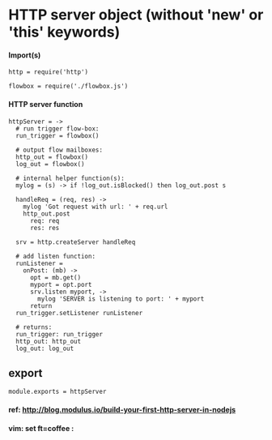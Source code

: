 # HTTP server object (without 'new' or 'this' keywords)

#### Import(s)

    http = require('http')

    flowbox = require('./flowbox.js')

#### HTTP server function

    httpServer = ->
      # run trigger flow-box:
      run_trigger = flowbox()

      # output flow mailboxes:
      http_out = flowbox()
      log_out = flowbox()

      # internal helper function(s):
      mylog = (s) -> if !log_out.isBlocked() then log_out.post s

      handleReq = (req, res) ->
        mylog 'Got request with url: ' + req.url
        http_out.post
          req: req
          res: res

      srv = http.createServer handleReq

      # add listen function:
      runListener =
        onPost: (mb) ->
          opt = mb.get()
          myport = opt.port
          srv.listen myport, ->
            mylog 'SERVER is listening to port: ' + myport
          return
      run_trigger.setListener runListener

      # returns:
      run_trigger: run_trigger
      http_out: http_out
      log_out: log_out

## export

    module.exports = httpServer

#### ref: http://blog.modulus.io/build-your-first-http-server-in-nodejs

#### vim: set ft=coffee :

